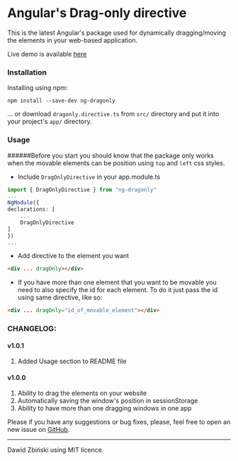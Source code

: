 # Angular's Drag-only directive
This is the latest Angular's package used for dynamically dragging/moving the 
elements in your web-based application.

Live demo is available [here](http://www.zbinski.eu/ng-dragonly)

### Installation

Installing using npm:

```
npm install --save-dev ng-dragonly
```

... or download `dragonly.directive.ts` from `src/` directory and put it into your project's `app/` directory.

### Usage
######Before you start you should know that the package only works when the movable elements can be position using `top` and `left` css styles. 
- Include `DragOnlyDirective` in your app.module.ts
```typescript
import { DragOnlyDirective } from "ng-dragonly"
...
NgModule({
declarations: [
    ...
    DragOnlyDirective
]
})
...
```

- Add directive to the element you want 
```html
<div ... dragOnly></div>
```

- If you have more than one element that you want to be movable 
you need to also specify the id for each element. To do it just 
pass the id using same directive, like so:
```html
<div ... dragOnly="id_of_movable_element"></div>
```


### CHANGELOG:
#### v1.0.1
1. Added Usage section to README file
#### v1.0.0
1. Ability to drag the elements on your website
2. Automatically saving the window's position in sessionStorage
3. Ability to have more than one dragging windows in one app


Please if you have any suggestions or bug fixes, please, 
feel free to open an new issue on [GitHub](https://github.com/Flyrell/ng-dragonly).

------

Dawid Zbiński using MIT licence.
